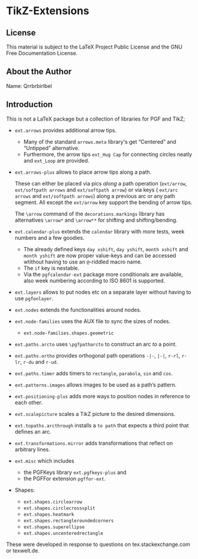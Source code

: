 # TikZ-Extensions

## License

This material is subject to the LaTeX Project Public License and the GNU Free Documentation License.

## About the Author

Name: Qrrbrbirlbel

## Introduction

This is not a LaTeX package but a collection of libraries for PGF and TikZ;

 * `ext.arrows` provides additional arrow tips.
   * Many of the standard `arrows.meta` library's get “Centered” and “Untipped” alternative.
   * Furthermore, the arrow tips `ext_Hug Cap` for connecting circles neatly and `ext_Loop` are provided.
 * `ext.arrows-plus` allows to place arrow tips along a path.
   
   These can either be placed via pics *along* a path operation (`ext/arrow`, `ext/softpath arrows` and `ext/softpath arrow`)
   or via keys ( `ext/arc arrows` and `ext/softpath arrows`) along a previous arc or any path segment.
   All except the `ext/arrow` key support the bending of arrow tips.

   The `\arrow` command of the `decorations.markings` library has alternatives `\arrow*` and `\arrow**` for shifting and shifting/bending.
   
 * `ext.calendar-plus` extends the `calendar` library with more tests, week numbers and a few goodies.
   * The already defined keys `day xshift`, `day yshift`, `month xshift` and `month yshift` are now proper value-keys and can be accessed wtithout having to use an `@`-riddled macro name.
   * The `if` key is nestable.
   * Via the `pgfcalendar-ext` package more conditionals are available, also week numbering according to ISO 8601 is supported.
 * `ext.layers` allows to put nodes etc on a separate layer without having to use `pgfonlayer`.
 * `ext.nodes` extends the functionalities around nodes.
 * `ext.node-families` uses the AUX file to sync the sizes of nodes.
    * `ext.node-families.shapes.geometric`
 * `ext.paths.arcto` uses `\pgfpatharcto` to construct an arc *to* a point.
 * `ext.paths.ortho` provides orthogonal path operations `-|-`, `|-|`, `r-rl`, `r-lr`, `r-du` and `r-ud`.
 * `ext.paths.timer` adds timers to `rectangle`, `parabola`, `sin` and `cos`.
 * `ext.patterns.images` allows images to be used as a path‘s pattern.
 * `ext.positioning-plus` adds more ways to position nodes in reference to each other.
 * `ext.scalepicture` scales a TikZ picture to the desired dimensions.
 * `ext.topaths.arcthrough` installs a `to path` that expects a third point that defines an arc.
 * `ext.transformations.mirror` adds transformations that reflect on arbitrary lines.
 * `ext.misc` which includes
   * the PGFKeys library `ext.pgfkeys-plus` and
   * the PGFFor extension `pgffor-ext`.
 * Shapes:
   * `ext.shapes.circlearrow`
   * `ext.shapes.circlecrosssplit`
   * `ext.shapes.heatmark`
   * `ext.shapes.rectangleroundedcorners`
   * `ext.shapes.superellipse`
   * `ext.shapes.uncenteredrectangle`

 These were developed in response to questions on tex.stackexchange.com or texwelt.de.
